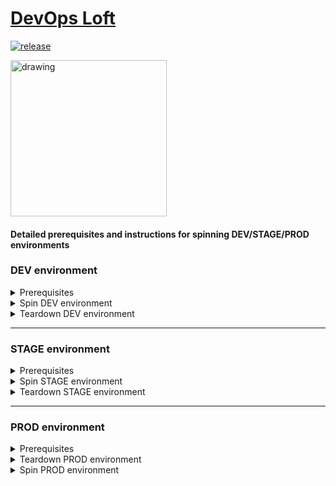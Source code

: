 # <a href="http://www.devopsloft.org">DevOps Loft</a>

[![release](https://github.com/devopsloft/devopsloft/workflows/release/badge.svg)](https://github.com/devopsloft/devopsloft/actions?query=workflow%3Arelease)

<img src="http://www.devopsloft.org/logo.png" alt="drawing" width="250" hight="250"/>

#### Detailed prerequisites and instructions for spinning DEV/STAGE/PROD environments

### DEV environment

<details>
  <summary>Prerequisites</summary>
  <ul>
    <li>Install Docker (version 19.03.xx or higher)</li>
    <li>Install Docker Compose (version 1.25.5 or higher)</li>
    <li>AWS account</li>
    <li>AWS Profile</li>
    <li>Create an envfile '.env.dev' from the example '.env.dev.example'</li>
    <li>Chrome - Allows requests to localhost over HTTPS even when an invalid certificate is presented. `chrome://flags/#allow-insecure-localhost`</li>
  </ul>
</details>

<details>
  <summary>Spin DEV environment</summary>
  Execute the following commands:

1. `make up`
2. Browse: `https://localhost:8443`

</details>

<details>
  <summary>Teardown DEV environment</summary>
Execute the following commands:

1. `./build/build.sh dev`
2. `source .env.dev`
3. `docker run --rm -v /var/run/docker.sock:/var/run/docker.sock ${NAMESPACE}/spinner:latest ./spin-docker.py --action destroy` 
4. `docker image prune -af`
5. `docker volume prune -f`

</details>

---

### STAGE environment

<details>
  <summary>Prerequisites</summary>
  <ul>
    <li>Dockerhub account</li>
    <li>AWS account</li>
    <li>AWS Profile</li>
    <li>Terraform</li>
    <li>Docker</li>
    <li>Docker Compose</li>
    <li><a href='https://docs.aws.amazon.com/cli/latest/userguide/cli-configure-files.html'>AWS ~/.aws or %UserProfile%\.aws folder</a></li>
    <li>subnet ID</li>
    <li>Security Group with inbound ports for SSH (22), HTTP (80), HTTPS (443), and 8200</li>
    <li>AWS S3 Bucket</li>
    <li>Create an envfile '.env.stage' from the example '.env.stage.example'</li>
  </ul>
</details>

<details>
  <summary>Spin STAGE environment</summary>

Execute the following:

1. `./build/build.sh stage`
2. `source .env.stage`
3. `terraform -chdir=deploy init`
4. `terraform -chdir=deploy apply --var-file=aws-stage.tfvars`
5. `docker run --rm -v $HOME/.aws:/root/.aws -v /var/run/docker.sock:/var/run/docker.sock ${NAMESPACE}/spinner:latest ./spin-docker.py --environment $ENVIRONMENT` 
6. Locate the EC2 instance Public DNS: AWS Consule->EC2->Insance->Public DNS (IPv4)
7.  Browse <Public DNS>

</details>

<details>
<summary>Teardown STAGE environment</summary>

Execute the following:

1. `./build/build.sh stage`
2. `docker run --rm -v ~/.aws:/root/.aws -v /var/run/docker.sock:/var/run/docker.sock ${NAMESPACE}/spinner:latest ./spin-docker.py --environment $ENVIRONMENT --action destroy` 
3. `docker image prune -af` 

</details>

---

### PROD environment

<details>
  <summary>Prerequisites</summary>
  <ul>
    <li>Dockerhub account</li>
    <li>AWS account</li>
    <li>AWS Profile</li>
    <li><a href='https://docs.aws.amazon.com/cli/latest/userguide/cli-configure-files.html'>AWS ~/.aws or %UserProfile%\.aws folder</a></li>
    <li>keypair</li>
    <li>subnet ID</li>
    <li>Security Group with inbound ports for SSH (22), HTTP (80), HTTPS (443), and 8200</li>
    <li>AWS S3 Bucket</li>
    <li>Elastic IP Address (EIP)</li>
    <li>Create an envfile '.env.prod' from the example '.env.prod.example'</li>
  </ul>
</details>

<details>
<summary>Teardown PROD environment</summary>

Execute the following:

1. `./build/build.sh prod`
2. `source .env.prod`
3. `docker run --rm -v ~/.aws:/root/.aws -v /var/run/docker.sock:/var/run/docker.sock ${NAMESPACE}/spinner:latest ./spin-docker.py --environment $ENVIRONMENT --action destroy` 
4. `docker image prune -af` 

</details>

<details>
  <summary>Spin PROD environment</summary>

Execute the following:

1. `./build/build.sh prod`
2. `terraform -chdir=deploy init`
3. `terraform apply -chdir=deploy --var-file=aws-prod.tfvars`
4. `docker run --rm -v $HOME/.aws:/root/.aws -v /var/run/docker.sock:/var/run/docker.sock ${NAMESPACE}/spinner:latest ./spin-docker.py --environment $ENVIRONMENT` 
5.  Browse www.devopsloft.org

</details>

